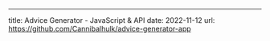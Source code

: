 ---
title: Advice Generator - JavaScript & API
date: 2022-11-12
url: https://github.com/Cannibalhulk/advice-generator-app